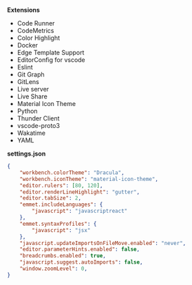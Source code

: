 **Extensions**
* Code Runner
* CodeMetrics
* Color Highlight
* Docker
* Edge Template Support
* EditorConfig for vscode
* Eslint
* Git Graph
* GitLens
* Live server
* Live Share
* Material Icon Theme
* Python
* Thunder Client
* vscode-proto3
* Wakatime
* YAML

**settings.json**
```json
{
    "workbench.colorTheme": "Dracula",
    "workbench.iconTheme": "material-icon-theme",
    "editor.rulers": [80, 120],
    "editor.renderLineHighlight": "gutter",
    "editor.tabSize": 2,
    "emmet.includeLanguages": {
        "javascript": "javascriptreact"
    },
    "emmet.syntaxProfiles": {
        "javascript": "jsx"
    },
    "javascript.updateImportsOnFileMove.enabled": "never",
    "editor.parameterHints.enabled": false,
    "breadcrumbs.enabled": true,
    "javascript.suggest.autoImports": false,
    "window.zoomLevel": 0,
}
```

